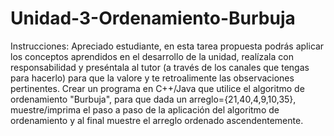 # Unidad-3-Ordenamiento-Burbuja
Instrucciones: Apreciado estudiante, en esta tarea propuesta podrás aplicar los conceptos aprendidos en el desarrollo de la unidad, realízala con responsabilidad y preséntala al tutor (a través de los canales que tengas para hacerlo) para que la valore y te retroalimente las observaciones pertinentes.  Crear un programa en C++/Java que utilice el algoritmo de ordenamiento "Burbuja", para que dada un arreglo={21,40,4,9,10,35}, muestre/imprima el paso a paso de la aplicación del algoritmo de ordenamiento y al final muestre el arreglo ordenado ascendentemente.
